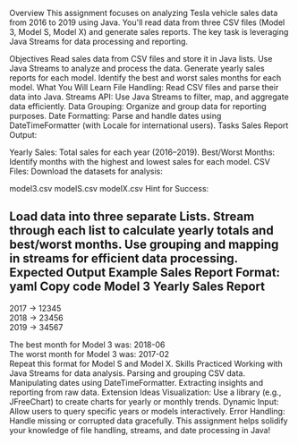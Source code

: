  Overview
This assignment focuses on analyzing Tesla vehicle sales data from 2016 to 2019 using Java. You'll read data from three CSV files (Model 3, Model S, Model X) and generate sales reports. The key task is leveraging Java Streams for data processing and reporting.

Objectives
Read sales data from CSV files and store it in Java lists.
Use Java Streams to analyze and process the data.
Generate yearly sales reports for each model.
Identify the best and worst sales months for each model.
What You Will Learn
File Handling: Read CSV files and parse their data into Java.
Streams API: Use Java Streams to filter, map, and aggregate data efficiently.
Data Grouping: Organize and group data for reporting purposes.
Date Formatting: Parse and handle dates using DateTimeFormatter (with Locale for international users).
Tasks
Sales Report Output:

Yearly Sales: Total sales for each year (2016–2019).
Best/Worst Months: Identify months with the highest and lowest sales for each model.
CSV Files:
Download the datasets for analysis:

model3.csv
modelS.csv
modelX.csv
Hint for Success:

Load data into three separate Lists.
Stream through each list to calculate yearly totals and best/worst months.
Use grouping and mapping in streams for efficient data processing.
Expected Output
Example Sales Report Format:
yaml
Copy code
Model 3 Yearly Sales Report  
---------------------------  
2017 -> 12345  
2018 -> 23456  
2019 -> 34567  

The best month for Model 3 was: 2018-06  
The worst month for Model 3 was: 2017-02  
Repeat this format for Model S and Model X.
Skills Practiced
Working with Java Streams for data analysis.
Parsing and grouping CSV data.
Manipulating dates using DateTimeFormatter.
Extracting insights and reporting from raw data.
Extension Ideas
Visualization: Use a library (e.g., JFreeChart) to create charts for yearly or monthly trends.
Dynamic Input: Allow users to query specific years or models interactively.
Error Handling: Handle missing or corrupted data gracefully.
This assignment helps solidify your knowledge of file handling, streams, and date processing in Java!
